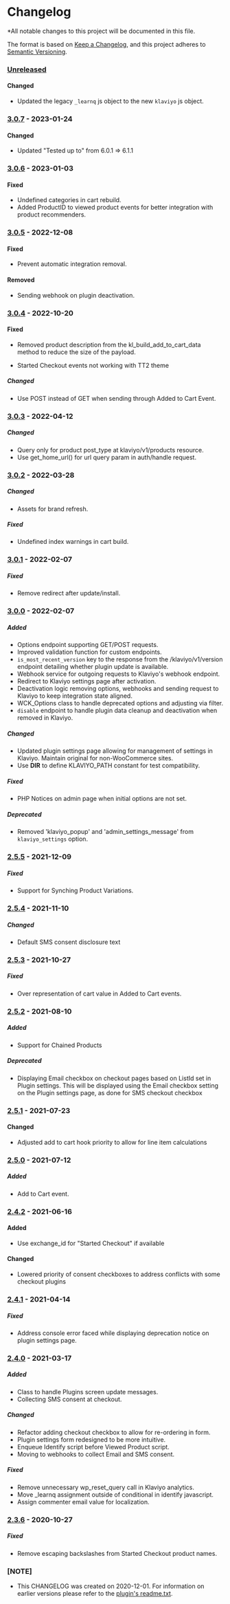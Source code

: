 # Changelog
*All notable changes to this project will be documented in this file.

The format is based on [Keep a Changelog](https://keepachangelog.com/en/1.0.0/),
and this project adheres to [Semantic Versioning](https://semver.org/spec/v2.0.0.html).

### [Unreleased]

#### Changed

- Updated the legacy `_learnq` js object to the new `klaviyo` js object.

### [3.0.7] - 2023-01-24

#### Changed

- Updated "Tested up to" from 6.0.1 => 6.1.1

### [3.0.6] - 2023-01-03
#### Fixed
- Undefined categories in cart rebuild.
- Added ProductID to viewed product events for better integration with product recommenders.

### [3.0.5] - 2022-12-08

#### Fixed

- Prevent automatic integration removal.

#### Removed

- Sending webhook on plugin deactivation.

### [3.0.4] - 2022-10-20

#### Fixed

- Removed product description from the kl_build_add_to_cart_data method to reduce the size of the payload.

- Started Checkout events not working with TT2 theme

##### Changed
- Use POST instead of GET when sending through Added to Cart Event.

### [3.0.3] - 2022-04-12
##### Changed
- Query only for product post_type at klaviyo/v1/products resource.
- Use get_home_url() for url query param in auth/handle request.

### [3.0.2] - 2022-03-28
##### Changed
- Assets for brand refresh.

##### Fixed
- Undefined index warnings in cart build.

### [3.0.1] - 2022-02-07
##### Fixed
- Remove redirect after update/install.

### [3.0.0] - 2022-02-07
##### Added
- Options endpoint supporting GET/POST requests.
- Improved validation function for custom endpoints.
- `is_most_recent_version` key to the response from the /klaviyo/v1/version endpoint detailing whether plugin update is available.
- Webhook service for outgoing requests to Klaviyo's webhook endpoint.
- Redirect to Klaviyo settings page after activation.
- Deactivation logic removing options, webhooks and sending request to Klaviyo to keep integration state aligned.
- WCK_Options class to handle deprecated options and adjusting via filter.
- `disable` endpoint to handle plugin data cleanup and deactivation when removed in Klaviyo.

##### Changed
- Updated plugin settings page allowing for management of settings in Klaviyo. Maintain original for non-WooCommerce sites.
- Use __DIR__ to define KLAVIYO_PATH constant for test compatibility.

##### Fixed
- PHP Notices on admin page when initial options are not set.

##### Deprecated
- Removed 'klaviyo_popup' and 'admin_settings_message' from `klaviyo_settings` option.

### [2.5.5] - 2021-12-09
##### Fixed
- Support for Synching Product Variations.

### [2.5.4] - 2021-11-10
##### Changed
- Default SMS consent disclosure text

### [2.5.3] - 2021-10-27
##### Fixed
- Over representation of cart value in Added to Cart events.

### [2.5.2] - 2021-08-10
##### Added
- Support for Chained Products

##### Deprecated
- Displaying Email checkbox on checkout pages based on ListId set in Plugin settings. This will be displayed using the Email checkbox setting on the Plugin settings page, as done for SMS checkout checkbox

### [2.5.1] - 2021-07-23
#### Changed
- Adjusted add to cart hook priority to allow for line item calculations

### [2.5.0] - 2021-07-12
##### Added
- Add to Cart event.

### [2.4.2] - 2021-06-16
#### Added
- Use exchange_id for "Started Checkout" if available

#### Changed
- Lowered priority of consent checkboxes to address conflicts with some checkout plugins

### [2.4.1] - 2021-04-14
##### Fixed
- Address console error faced while displaying deprecation notice on plugin settings page.

### [2.4.0] - 2021-03-17
##### Added
- Class to handle Plugins screen update messages.
- Collecting SMS consent at checkout.

##### Changed
- Refactor adding checkout checkbox to allow for re-ordering in form.
- Plugin settings form redesigned to be more intuitive.
- Enqueue Identify script before Viewed Product script.
- Moving to webhooks to collect Email and SMS consent.

##### Fixed
- Remove unnecessary wp_reset_query call in Klaviyo analytics.
- Move _learnq assignment outside of conditional in identify javascript.
- Assign commenter email value for localization.

### [2.3.6] - 2020-10-27
##### Fixed
- Remove escaping backslashes from Started Checkout product names.

### [NOTE]
- This CHANGELOG was created on 2020-12-01. For information on earlier versions please refer to the [plugin's readme.txt](https://github.com/klaviyo/woocommerce-klaviyo/blob/master/readme.txt).


[Unreleased]: https://github.com/klaviyo/woocommerce-klaviyo/compare/3.0.7...HEAD
[3.0.7]: https://github.com/klaviyo/woocommerce-klaviyo/compare/3.0.6...3.0.7
[3.0.6]: https://github.com/klaviyo/woocommerce-klaviyo/compare/3.0.5...3.0.6
[3.0.5]: https://github.com/klaviyo/woocommerce-klaviyo/compare/3.0.4...3.0.5
[3.0.4]: https://github.com/klaviyo/woocommerce-klaviyo/compare/3.0.3...3.0.4
[3.0.3]: https://github.com/klaviyo/woocommerce-klaviyo/compare/3.0.2...3.0.3
[3.0.2]: https://github.com/klaviyo/woocommerce-klaviyo/compare/3.0.1...3.0.2
[3.0.1]: https://github.com/klaviyo/woocommerce-klaviyo/compare/3.0.0...3.0.1
[3.0.0]: https://github.com/klaviyo/woocommerce-klaviyo/compare/2.5.5...3.0.0
[2.5.5]: https://github.com/klaviyo/woocommerce-klaviyo/compare/2.5.4...2.5.5
[2.5.4]: https://github.com/klaviyo/woocommerce-klaviyo/compare/2.5.3...2.5.4
[2.5.3]: https://github.com/klaviyo/woocommerce-klaviyo/compare/2.5.2...2.5.3
[2.5.2]: https://github.com/klaviyo/woocommerce-klaviyo/compare/2.5.1...2.5.2
[2.5.1]: https://github.com/klaviyo/woocommerce-klaviyo/compare/2.5.0...2.5.1
[2.5.0]: https://github.com/klaviyo/woocommerce-klaviyo/compare/2.4.2...2.5.0
[2.4.2]: https://github.com/klaviyo/woocommerce-klaviyo/compare/2.4.1...2.4.2
[2.4.1]: https://github.com/klaviyo/woocommerce-klaviyo/compare/2.4.0...2.4.1
[2.4.0]: https://github.com/klaviyo/woocommerce-klaviyo/compare/2.3.6...2.4.0
[2.3.6]: https://github.com/klaviyo/woocommerce-klaviyo/commit/a284a424df9fe41121f5101b9a9471aa91fad7c4
